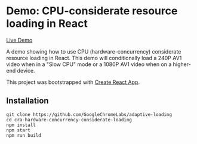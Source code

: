 
# Demo: CPU-considerate resource loading in React

[Live Demo](https://adaptive-loading.web.app/cra-hardware-concurrency-considerate-loading)

A demo showing how to use CPU (hardware-concurrency) considerate resource loading in React. This demo will conditionally load a 240P AV1 video when in a "Slow CPU" mode or a 1080P
AV1 video when on a higher-end device.

This project was bootstrapped with [Create React App](https://github.com/facebook/create-react-app).

## Installation
```
git clone https://github.com/GoogleChromeLabs/adaptive-loading
cd cra-hardware-concurrency-considerate-loading
npm install
npm start
npm run build
```